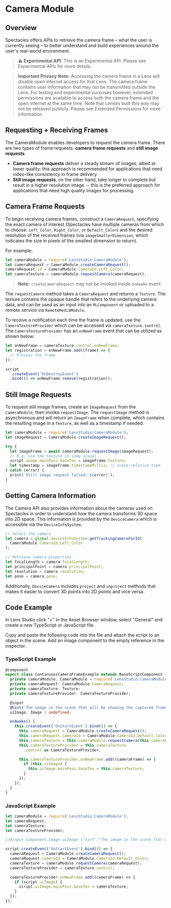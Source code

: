 # Camera Module

## Overview

Spectacles offers APIs to retrieve the camera frame – what the user is currently seeing – to better understand and build experiences around the user's real-world environment.

> **⚠️ Experimental API:** This is an Experimental API. Please see Experimental APIs for more details.

> **Important Privacy Note:** Accessing the camera frame in a Lens will disable open internet access for that Lens. The camera frame contains user information that may not be transmitted outside the Lens. For testing and experimental purposes however, extended permissions are available to access both the camera frame and the open internet at the same time. Note that Lenses built this way may not be released publicly. Please see Extended Permissions for more information.

## Requesting + Receiving Frames

The CameraModule enables developers to request the camera frame. There are two types of frame requests: **camera frame requests** and **still image requests**. 

- **Camera frame requests** deliver a steady stream of images, albeit at lower quality: this approach is recommended for applications that need video-like consistency in frame delivery.
- **Still image requests**, on the other hand, take longer to complete but result in a higher resolution image -- this is the preferred approach for applications that need high quality images for processing.

## Camera Frame Requests

To begin receiving camera frames, construct a `CameraRequest`, specifying the exact camera of interest (Spectacles have multiple cameras from which to choose: `Left_Color`, `Right_Color`, or `Default_Color`) and the desired resolution of the received frames (via `imageSmallerDimension`, which indicates the size in pixels of the smallest dimension to return).

For example:

```javascript
let cameraModule = require('LensStudio:CameraModule');
let cameraRequest = CameraModule.createCameraRequest();
cameraRequest.id = CameraModule.CameraId.Left_Color;
let cameraTexture = cameraModule.requestCamera(cameraRequest);
```

> **Note:** `createCameraRequest` may not be invoked inside `onAwake` event.

The `requestCamera` method takes a `CameraRequest` and returns a `Texture`. The texture contains the opaque handle that refers to the underlying camera data, and can be used as an input into an `MLComponent` or uploaded to a remote service via `RemoteMediaModule`.

To receive a notification each time the frame is updated, use the `CameraTextureProvider` which can be accessed via `cameraTexture.control`. The `CameraTextureProvider` has an `onNewFrame` event that can be utilized as shown below:

```javascript
let onNewFrame = cameraTexture.control.onNewFrame;
let registration = onNewFrame.add((frame) => {
  // Process the frame
});

script
  .createEvent('OnDestroyEvent')
  .bind(() => onNewFrame.remove(registration));
```

## Still Image Requests

To request still image frames, create an `ImageRequest` from the `CameraModule`, then invoke `requestImage`. The `requestImage` method is asynchronous and will return an `ImageFrame` when complete, which contains the resulting image in a `Texture`, as well as a timestamp if needed.

```javascript
let cameraModule = require('LensStudio:CameraModule');
let imageRequest = CameraModule.createImageRequest();

try {
  let imageFrame = await cameraModule.requestImage(imageRequest);
  // E.g, use the texture in some visual
  script.image.mainPass.baseTex = imageFrame.texture;
  let timestamp = imageFrame.timestampMillis; // scene-relative time
} catch (error) {
  print(`Still image request failed: ${error}`);
}
```

## Getting Camera Information

The Camera API also provides information about the cameras used on Spectacles in order to understand how the camera transforms 3D space into 2D space. This information is provided by the `DeviceCamera` which is accessible via the `DeviceInfoSystem`.

```javascript
// Select the camera
let camera = global.deviceInfoSystem.getTrackingCameraForId(
  CameraModule.CameraId.Left_Color
);

// Retrieve camera properties
let focalLength = camera.focalLength;
let principalPoint = camera.principalPoint;
let resolution = camera.resolution;
let pose = camera.pose;
```

Additionally, `DeviceCamera` includes `project` and `unproject` methods that makes it easier to convert 3D points into 2D points and vice versa.

## Code Example

In Lens Studio click "+" in the Asset Browser window, select "General" and create a new TypeScript or JavaScript file.

Copy and paste the following code into the file and attach the script to an object in the scene. Add an image component to the empty reference in the inspector.

### TypeScript Example

```typescript
@component
export class ContinuousCameraFrameExample extends BaseScriptComponent {
  private cameraModule: CameraModule = require('LensStudio:CameraModule');
  private cameraRequest: CameraModule.CameraRequest;
  private cameraTexture: Texture;
  private cameraTextureProvider: CameraTextureProvider;

  @input
  @hint('The image in the scene that will be showing the captured frame.')
  uiImage: Image | undefined;

  onAwake() {
    this.createEvent('OnStartEvent').bind(() => {
      this.cameraRequest = CameraModule.createCameraRequest();
      this.cameraRequest.cameraId = CameraModule.CameraId.Default_Color;
      this.cameraTexture = this.cameraModule.requestCamera(this.cameraRequest);
      this.cameraTextureProvider = this.cameraTexture
        .control as CameraTextureProvider;

      this.cameraTextureProvider.onNewFrame.add((cameraFrame) => {
        if (this.uiImage) {
          this.uiImage.mainPass.baseTex = this.cameraTexture;
        }
      });
    });
  }
}
```

### JavaScript Example

```javascript
let cameraModule = require('LensStudio:CameraModule');
let cameraRequest;
let cameraTexture;
let cameraTextureProvider;

//@input Component.Image uiImage {"hint":"The image in the scene that will be showing the captured frame."}

script.createEvent('OnStartEvent').bind(() => {
  cameraRequest = CameraModule.createCameraRequest();
  cameraRequest.cameraId = CameraModule.CameraId.Default_Color;
  cameraTexture = cameraModule.requestCamera(cameraRequest);
  cameraTextureProvider = cameraTexture.control;

  cameraTextureProvider.onNewFrame.add((cameraFrame) => {
    if (script.uiImage) {
      script.uiImage.mainPass.baseTex = cameraTexture;
    }
  });
});
```
